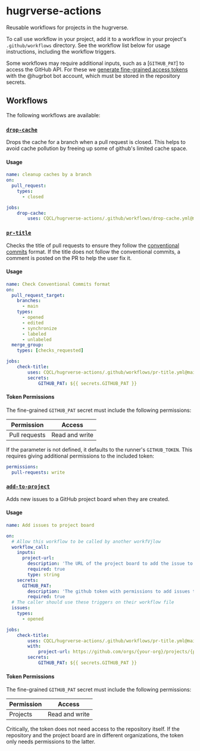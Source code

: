 # hugrverse-actions

Reusable workflows for projects in the hugrverse.

To call use workflow in your project, add it to a workflow in your project's `.github/workflows` directory.
See the workflow list below for usage instructions, including the workflow triggers.

Some workflows may require additional inputs, such as a [`GITHUB_PAT`] to
access the GitHub API. For these we [generate fine-grained access
tokens](https://github.com/settings/personal-access-tokens/new) with the
@hugrbot bot account, which must be stored in the repository secrets.

## Workflows

The following workflows are available:

### [`drop-cache`](https://github.com/CQCL/hugrverse-actions/blob/main/.github/workflows/drop-cache.yml)

Drops the cache for a branch when a pull request is closed. This helps to avoid
cache pollution by freeing up some of github's limited cache space.

#### Usage
```yaml
name: cleanup caches by a branch
on:
  pull_request:
    types:
      - closed

jobs:
    drop-cache:
        uses: CQCL/hugrverse-actions/.github/workflows/drop-cache.yml@main
```

### [`pr-title`](https://github.com/CQCL/hugrverse-actions/blob/main/.github/workflows/pr-title.yml)

Checks the title of pull requests to ensure they follow the [conventional
commits](https://www.conventionalcommits.org/en/v1.0.0/) format. If the title
does not follow the conventional commits, a comment is posted on the PR to help
the user fix it.

#### Usage
```yaml
name: Check Conventional Commits format
on:
  pull_request_target:
    branches:
      - main
    types:
      - opened
      - edited
      - synchronize
      - labeled
      - unlabeled
  merge_group:
    types: [checks_requested]

jobs:
    check-title:
        uses: CQCL/hugrverse-actions/.github/workflows/pr-title.yml@main
        secrets:
            GITHUB_PAT: ${{ secrets.GITHUB_PAT }}
```

#### Token Permissions

The fine-grained `GITHUB_PAT` secret must include the following permissions:

| Permission | Access |
| --- | --- |
| Pull requests | Read and write |

If the parameter is not defined, it defaults to the runner's `GITHUB_TOKEN`.
This requires giving additional permissions to the included token:

```yaml
permissions:
  pull-requests: write
```

### [`add-to-project`](https://github.com/CQCL/hugrverse-actions/blob/main/.github/workflows/add-to-project.yml)

Adds new issues to a GitHub project board when they are created.

#### Usage
```yaml
name: Add issues to project board

on:
  # Allow this workflow to be called by another workfVjlow
  workflow_call:
    inputs:
      project-url:
        description: 'The URL of the project board to add the issue to'
        required: true
        type: string
    secrets:
      GITHUB_PAT:
        description: 'The github token with permissions to add issues to the project'
        required: true
  # The caller should use these triggers on their workflow file
  issues:
    types:
      - opened

jobs:
    check-title:
        uses: CQCL/hugrverse-actions/.github/workflows/pr-title.yml@main
        with:
            project-url: https://github.com/orgs/{your-org}/projects/{project-id}
        secrets:
            GITHUB_PAT: ${{ secrets.GITHUB_PAT }}
```

#### Token Permissions

The fine-grained `GITHUB_PAT` secret must include the following permissions:

| Permission | Access |
| --- | --- |
| Projects | Read and write |

Critically, the token does not need access to the repository itself. If the
repository and the project board are in different organizations, the token only
needs permissions to the latter.
